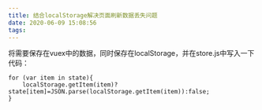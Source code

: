 ```yaml
---
title: 结合localStorage解决页面刷新数据丢失问题
date: 2020-06-09 15:08:56
tags:
---
```

将需要保存在vuex中的数据，同时保存在localStorage，并在store.js中写入一下代码：

```
for (var item in state){
    localStorage.getItem(item)?state[item]=JSON.parse(localStorage.getItem(item)):false;
}
```

